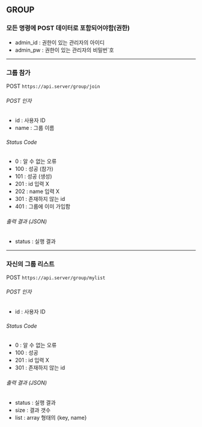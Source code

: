 ## GROUP

### 모든 명령에 POST 데이터로 포함되어야함(권한)
* admin_id : 권한이 있는 관리자의 아이디
* admin_pw : 권한이 있는 관리자의 비밀번`호

------

### 그룹 참가
POST ` https://api.server/group/join `

###### POST 인자
* id : 사용자 ID
* name : 그룹 이름

###### Status Code
* 0 : 알 수 없는 오류
* 100 : 성공 (참가)
* 101 : 성공 (생성)
* 201 : id 입력 X
* 202 : name 입력 X
* 301 : 존재하지 않는 id
* 401 : 그룹에 이미 가입함

###### 출력 결과 (JSON)
* status : 실행 결과

------

### 자신의 그룹 리스트
POST ` https://api.server/group/mylist `

###### POST 인자
* id : 사용자 ID

###### Status Code
* 0 : 알 수 없는 오류
* 100 : 성공
* 201 : id 입력 X
* 301 : 존재하지 않는 id

###### 출력 결과 (JSON)
* status : 실행 결과
* size : 결과 갯수
* list : array 형태의 {key, name}
